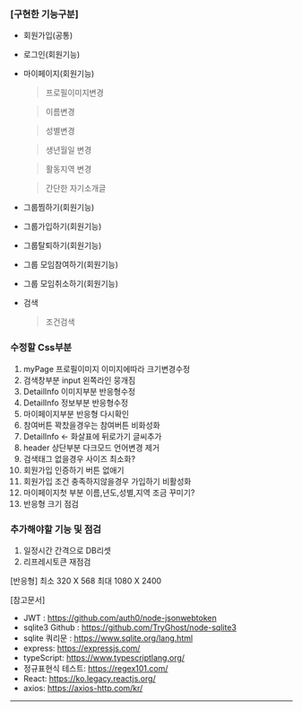 ### __[구현한 기능구분]__
  - 회원가입(공통)
  - 로그인(회원기능)
  - 마이페이지(회원기능)
    > 프로필이미지변경
    
    > 이름변경

    > 성별변경

    > 생년월일 변경

    > 활동지역 변경

    > 간단한 자기소개글
  - 그룹찜하기(회원기능)
  - 그룹가입하기(회원기능)
  - 그룹탈퇴하기(회원기능)
  - 그룹 모임참여하기(회원기능)
  - 그룹 모임취소하기(회원기능)
  - 검색
    > 조건검색


### __수정할 Css부분__

1. myPage 프로필이미지 이미지에따라 크기변경수정
2. 검색창부분 input 왼쪽라인 뭉개짐
3. DetailInfo 이미지부분 반응형수정
4. DetailInfo 정보부분 반응형수정
5. 마이페이지부분 반응형 다시확인
6. 참여버튼 꽉찼을경우는 참여버튼 비화성화
7. DetailInfo <- 화살표에 뒤로가기 글씨추가
8. header 상단부분 다크모드 언어변경 제거
9. 검색태그 없을경우 사이즈 최소화?
10. 회원가입 인증하기 버튼 없애기
11. 회원가입 조건 충족하지않을경우 가입하기 비활성화
12. 마이페이지첫 부분 이름,년도,성별,지역 조금 꾸미기?
13. 반응형 크기 점검

### __추가해야할 기능 및 점검__

1. 일정시간 간격으로 DB리셋
2. 리프레시토큰 재점검

[반응형]
최소 320 X 568
최대 1080 X 2400

[참고문서]
- JWT : https://github.com/auth0/node-jsonwebtoken
- sqlite3 Github : https://github.com/TryGhost/node-sqlite3
- sqlite 쿼리문 : https://www.sqlite.org/lang.html
- express: https://expressjs.com/
- typeScript: https://www.typescriptlang.org/
- 정규표현식 테스트: https://regex101.com/ 
- React: https://ko.legacy.reactjs.org/
- axios: https://axios-http.com/kr/
-----



